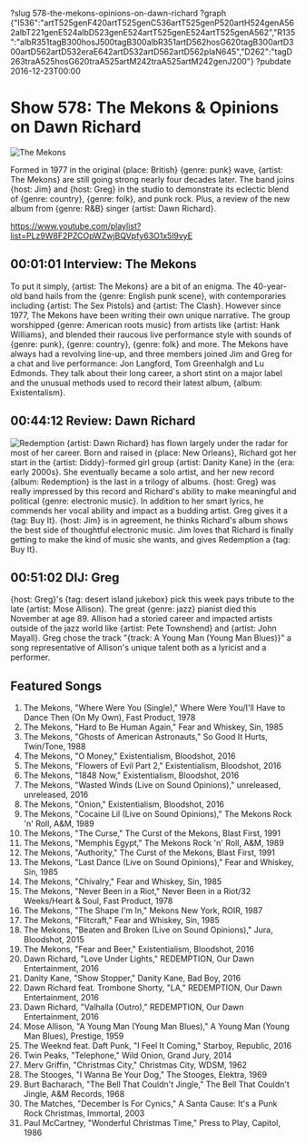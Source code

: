 ?slug 578-the-mekons-opinions-on-dawn-richard
?graph {"I536":"artT525genF420artT525genC536artT525genP520artH524genA562albT221genE524albD523genE524artT525genE524artT525genA562","R135":"albR351tagB300hosJ500tagB300albR351artD562hosG620tagB300artD300artD562artD532eraE642artD532artD562artD562plaN645","D262":"tagD263traA525hosG620traA525artM242traA525artM242genJ200"}
?pubdate 2016-12-23T00:00

# Show 578: The Mekons & Opinions on Dawn Richard

![The Mekons](//static.soundopinions.org/christmas/mekons_web.jpg)

Formed in 1977 in the original {place: British} {genre: punk} wave, {artist: The Mekons} are still going strong nearly four decades later. The band joins {host: Jim} and {host: Greg} in the studio to demonstrate its eclectic blend of {genre: country}, {genre: folk}, and punk rock. Plus, a review of the new album from {genre: R&B} singer {artist: Dawn Richard}.

https://www.youtube.com/playlist?list=PLz9W8F2PZCOpWZwjBQVpfy63O1x5l9vyE

## 00:01:01 Interview: The Mekons
To put it simply, {artist: The Mekons} are a bit of an enigma. The 40-year-old band hails from the {genre: English punk scene}, with contemporaries including {artist: The Sex Pistols} and {artist: The Clash}. However since 1977, The Mekons have been writing their own unique narrative. The group worshipped {genre: American roots music} from artists like {artist: Hank Williams}, and blended their raucous live performance style with sounds of {genre: punk}, {genre: country}, {genre: folk} and more. The Mekons have always had a revolving line-up, and three members joined Jim and Greg for a chat and live performance: Jon Langford, Tom Greenhalgh and Lu Edmonds. They talk about their long career, a short stint on a major label and the unusual methods used to record their latest album, {album: Existentalism}.


## 00:44:12 Review: Dawn Richard
![Redemption](http://is1.mzstatic.com/image/thumb/Music71/v4/83/c4/a3/83c4a3e9-eee3-e85f-6769-358077d03f6b/source/600x600bb.jpg "363780112/1159353420")
{artist: Dawn Richard} has flown largely under the radar for most of her career. Born and raised in {place: New Orleans}, Richard got her start in the {artist: Diddy}-formed girl group {artist: Danity Kane} in the {era: early 2000s}. She eventually became a solo artist, and her new record {album: Redemption} is the last in a trilogy of albums. {host: Greg} was really impressed by this record and Richard's ability to make meaningful and political {genre: electronic music}. In addition to her smart lyrics, he commends her vocal ability and impact as a budding artist. Greg gives it a {tag: Buy It}. {host: Jim} is in agreement, he thinks Richard's album shows the best side of thoughtful electronic music. Jim loves that Richard is finally getting to make the kind of music she wants, and gives Redemption a {tag: Buy It}.


## 00:51:02 DIJ: Greg
{host: Greg}'s {tag: desert island jukebox} pick this week pays tribute to the late {artist: Mose Allison}. The great {genre: jazz} pianist died this November at age 89. Allison had a  storied career and impacted artists outside of the jazz world like {artist: Pete Townshend} and {artist: John Mayall}. Greg chose the track "{track: A Young Man (Young Man Blues)}" a song representative of Allison's unique talent both as a lyricist and a performer. 

## Featured Songs

1. The Mekons, "Where Were You (Single)," Where Were You/I'll Have to Dance Then (On My Own), Fast Product, 1978
1. The Mekons, "Hard to Be Human Again," Fear and Whiskey, Sin, 1985
1. The Mekons, "Ghosts of American Astronauts," So Good It Hurts, Twin/Tone, 1988
1. The Mekons, "O Money," Existentialism, Bloodshot, 2016
1. The Mekons, "Flowers of Evil Part 2," Existentialism, Bloodshot, 2016
1. The Mekons, "1848 Now," Existentialism, Bloodshot, 2016
1. The Mekons, "Wasted Winds (Live on Sound Opinions)," unreleased, unreleased, 2016
1. The Mekons, "Onion," Existentialism, Bloodshot, 2016
1. The Mekons, "Cocaine Lil (Live on Sound Opinions)," The Mekons Rock 'n' Roll, A&M, 1989
1. The Mekons, "The Curse," The Curst of the Mekons, Blast First, 1991
1. The Mekons, "Memphis Egypt," The Mekons Rock 'n' Roll, A&M, 1989
1. The Mekons, "Authority," The Curst of the Mekons, Blast First, 1991
1. The Mekons, "Last Dance (Live on Sound Opinions)," Fear and Whiskey, Sin, 1985
1. The Mekons, "Chivalry," Fear and Whiskey, Sin, 1985
1. The Mekons, "Never Been in a Riot," Never Been in a Riot/32 Weeks/Heart & Soul, Fast Product, 1978
1. The Mekons, "The Shape I'm In," Mekons New York, ROIR, 1987
1. The Mekons, "Flitcraft," Fear and Whiskey, Sin, 1985
1. The Mekons, "Beaten and Broken (Live on Sound Opinions)," Jura, Bloodshot, 2015
1. The Mekons, "Fear and Beer," Existentialism, Bloodshot, 2016
1. Dawn Richard, "Love Under Lights," REDEMPTION, Our Dawn Entertainment, 2016
1. Danity Kane, "Show Stopper," Danity Kane, Bad Boy, 2016
1. Dawn Richard feat. Trombone Shorty, "LA," REDEMPTION, Our Dawn Entertainment, 2016
1. Dawn Richard, "Valhalla (Outro)," REDEMPTION, Our Dawn Entertainment, 2016
1. Mose Allison, "A Young Man (Young Man Blues)," A Young Man (Young Man Blues), Prestige, 1959
1. The Weeknd feat. Daft Punk, "I Feel It Coming," Starboy, Republic, 2016
1. Twin Peaks, "Telephone," Wild Onion, Grand Jury, 2014
1. Merv Griffin, "Christmas City," Christmas City, WDSM, 1962
1. The Stooges, "I Wanna Be Your Dog," The Stooges, Elektra, 1969
1. Burt Bacharach, "The Bell That Couldn't Jingle," The Bell That Couldn't Jingle, A&M Records, 1968
1. The Matches, "December Is For Cynics," A Santa Cause: It's a Punk Rock Christmas, Immortal, 2003
1. Paul McCartney, "Wonderful Christmas Time," Press to Play, Capitol, 1986
